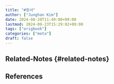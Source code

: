 ```yaml
---
title: "#원서"
author: ["Junghan Kim"]
date: 2024-08-20T11:49:00+09:00
lastmod: 2024-09-23T15:29:02+09:00
tags: ["origbook"]
categories: ["meta"]
draft: false
---
```


## Related-Notes {#related-notes}

## References

<style>.csl-entry{text-indent: -1.5em; margin-left: 1.5em;}</style><div class="csl-bib-body">
</div>
